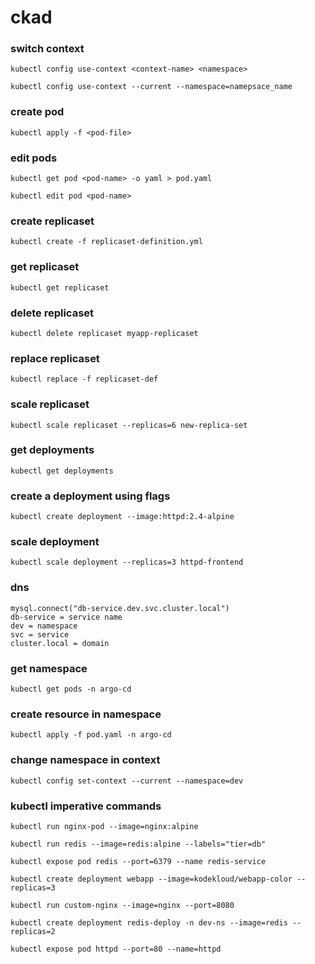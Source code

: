 # ckad
### switch context
```
kubectl config use-context <context-name> <namespace>
```
```
kubectl config use-context --current --namespace=namepsace_name
```

### create pod
```
kubectl apply -f <pod-file>
```
### edit pods
```
kubectl get pod <pod-name> -o yaml > pod.yaml
```
```
kubectl edit pod <pod-name>
```
### create replicaset
```
kubectl create -f replicaset-definition.yml
```
### get replicaset
```
kubectl get replicaset
```
### delete replicaset
```
kubectl delete replicaset myapp-replicaset
```
### replace replicaset
```
kubectl replace -f replicaset-def
```
### scale replicaset
```
kubectl scale replicaset --replicas=6 new-replica-set
```
### get deployments
```
kubectl get deployments
```
### create a deployment using flags
```
kubectl create deployment --image:httpd:2.4-alpine
```
### scale deployment
```
kubectl scale deployment --replicas=3 httpd-frontend
```
### dns
```
mysql.connect("db-service.dev.svc.cluster.local")
db-service = service name
dev = namespace
svc = service
cluster.local = domain
```
### get namespace
```
kubectl get pods -n argo-cd
```
### create resource in namespace
```
kubectl apply -f pod.yaml -n argo-cd
```
### change namespace in context
```
kubectl config set-context --current --namespace=dev
```
### kubectl imperative commands
```
kubectl run nginx-pod --image=nginx:alpine
```
```
kubectl run redis --image=redis:alpine --labels="tier=db"
```
```
kubectl expose pod redis --port=6379 --name redis-service
```
```
kubectl create deployment webapp --image=kodekloud/webapp-color --replicas=3
```
```
kubectl run custom-nginx --image=nginx --port=8080
```
```
kubectl create deployment redis-deploy -n dev-ns --image=redis --replicas=2
```
```
kubectl expose pod httpd --port=80 --name=httpd
```
